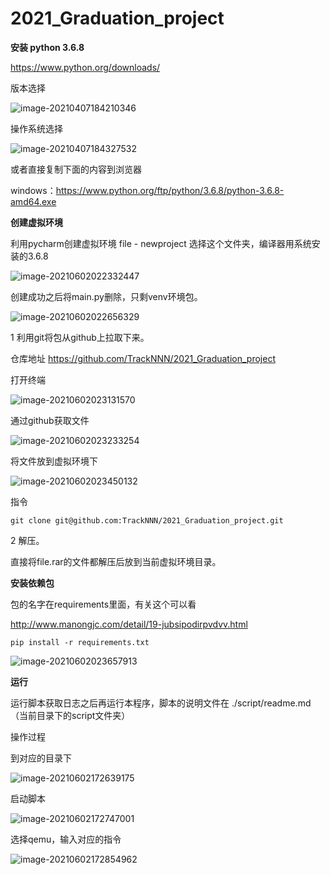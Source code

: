 # 2021_Graduation_project



**安装 python 3.6.8**

https://www.python.org/downloads/



版本选择

![image-20210407184210346](README.assets/image-20210407184210346.png)



操作系统选择

![image-20210407184327532](README.assets/image-20210407184327532.png)



或者直接复制下面的内容到浏览器

windows：https://www.python.org/ftp/python/3.6.8/python-3.6.8-amd64.exe



**创建虚拟环境**

利用pycharm创建虚拟环境  file - newproject  选择这个文件夹，编译器用系统安装的3.6.8

![image-20210602022332447](README.assets/image-20210602022332447.png)



创建成功之后将main.py删除，只剩venv环境包。

![image-20210602022656329](README.assets/image-20210602022656329.png)



1 利用git将包从github上拉取下来。

仓库地址 https://github.com/TrackNNN/2021_Graduation_project



 打开终端

![image-20210602023131570](README.assets/image-20210602023131570.png)

通过github获取文件

![image-20210602023233254](README.assets/image-20210602023233254.png)



将文件放到虚拟环境下

![image-20210602023450132](README.assets/image-20210602023450132.png)



指令

```shell
git clone git@github.com:TrackNNN/2021_Graduation_project.git
```



2 解压。

直接将file.rar的文件都解压后放到当前虚拟环境目录。





**安装依赖包**

包的名字在requirements里面，有关这个可以看

http://www.manongjc.com/detail/19-jubsipodirpvdvv.html

```shell
pip install -r requirements.txt
```

![image-20210602023657913](README.assets/image-20210602023657913.png)



**运行**

运行脚本获取日志之后再运行本程序，脚本的说明文件在 ./script/readme.md（当前目录下的script文件夹）





操作过程



到对应的目录下

![image-20210602172639175](README.assets/image-20210602172639175.png)



启动脚本

![image-20210602172747001](README.assets/image-20210602172747001.png)



选择qemu，输入对应的指令

![image-20210602172854962](README.assets/image-20210602172854962.png)




